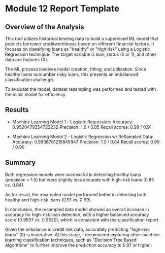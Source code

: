 # Module 12 Report Template

## Overview of the Analysis

This tool utilizes historical lending data to build a supervised ML model that predicts borrower creditworthiness based on different financial factors. It focuses on classifying loans as "healthy" or "high risk" using a Logistic Regression technique. The target variable is loan_status (0 or 1), and other data are features (X).

The ML process involves model creation, fitting, and utilization. Since healthy loans outnumber risky loans, this presents an imbalanced classification challenge.

To evaluate the model, dataset resampling was performed and tested with the initial model for efficiency.


## Results

- Machine Learning Model 1 - Logistic Regression:
  Accuracy: 0.9520479254722232
  Precision: 1.0 / 0.85
  Recall scores: 0.99 / 0.91

- Machine Learning Model 2 - Logistic Regression w/ ReSampled Data:
  Accuracy: 0.9936781215845847
  Precision: 1.0 / 0.84
  Recall scores: 0.99 / 0.99

## Summary

Both regression models were successful in detecting healthy loans (precision = 1.0) but were slightly less accurate with high-risk loans (0.85 vs. 0.84).

As for recall, the resampled model performed better in detecting both healthy and high-risk loans (0.91 vs. 0.99).

In conclusion, the resampled data model showed an overall increase in accuracy for high-risk loan detection, with a higher balanced accuracy score (0.9937 vs. 0.9520), which is consistent with the classification report.

Given the imbalance in credit risk data, accurately predicting "high-risk loans" (0) is imperative. At this stage, I recommend exploring other machine learning classification techniques, such as "Decision Tree Based Algorithms" to further improve the prediction accuracy to 0.97 or higher.